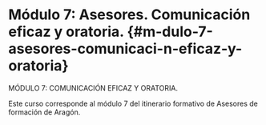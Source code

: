 # Módulo 7: Asesores. Comunicación eficaz y oratoria. {#m-dulo-7-asesores-comunicaci-n-eficaz-y-oratoria}

MÓDULO 7: COMUNICACIÓN EFICAZ Y ORATORIA.

Este curso corresponde al módulo 7 del itinerario formativo de Asesores de formación de Aragón. 

